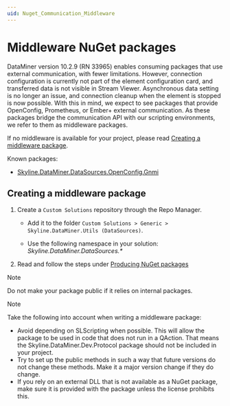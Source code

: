 ```yaml
---
uid: Nuget_Communication_Middleware
---
```


# Middleware NuGet packages

DataMiner version 10.2.9 (RN 33965) enables consuming packages that use external communication, with fewer limitations. However, connection configuration is currently not part of the element configuration card, and transferred data is not visible in Stream Viewer. Asynchronous data setting is no longer an issue, and connection cleanup when the element is stopped is now possible. With this in mind, we expect to see packages that provide OpenConfig, Prometheus, or Ember+ external communication. As these packages bridge the communication API with our scripting environments, we refer to them as middleware packages.

If no middleware is available for your project, please read [Creating a middleware package](#creating-a-middleware-package).

Known packages:

- [Skyline.DataMiner.DataSources.OpenConfig.Gnmi](xref:DSI_OpenConfig_Middleware)

## Creating a middleware package

1. Create a `Custom Solutions` repository through the Repo Manager.

   - Add it to the folder `Custom Solutions > Generic > Skyline.DataMiner.Utils (DataSources)`.

   - Use the following namespace in your solution: *Skyline.DataMiner.DataSources.\**

1. Read and follow the steps under [Producing NuGet packages](xref:Producing_NuGet)

> [!NOTE]
> Do not make your package public if it relies on internal packages.

> [!NOTE]
> Take the following into account when writing a middleware package:
>
> - Avoid depending on SLScripting when possible. This will allow the package to be used in code that does not run in a QAction. That means the Skyline.DataMiner.Dev.Protocol package should not be included in your project.
> - Try to set up the public methods in such a way that future versions do not change these methods. Make it a major version change if they do change.
> - If you rely on an external DLL that is not available as a NuGet package, make sure it is provided with the package unless the license prohibits this.
